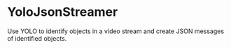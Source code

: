 # YoloJsonStreamer
Use YOLO to identify objects in a video stream and create JSON messages of identified objects.
